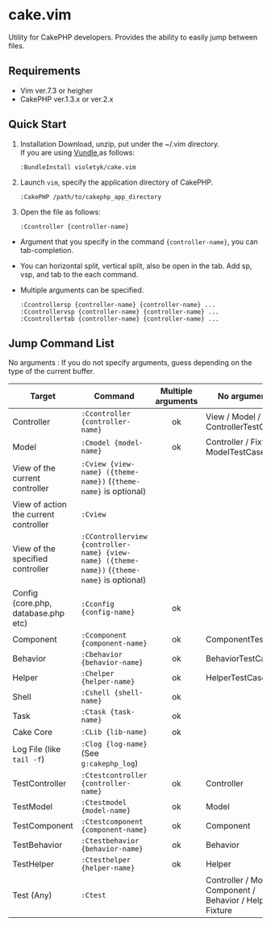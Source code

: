 # cake.vim
Utility for CakePHP developers. Provides the ability to easily jump between files.

## Requirements
- Vim ver.7.3 or heigher
- CakePHP ver.1.3.x or ver.2.x

## Quick Start
1. Installation
Download, unzip, put under the ~/.vim directory.  
If you are using [Vundle](http://github.com/gmarik/vundle),as follows:

     ```vim
     :BundleInstall violetyk/cake.vim
     ```
2. Launch `vim`, specify the application directory of CakePHP.

     ```vim
     :CakePHP /path/to/cakephp_app_directory
     ```

3. Open the file as follows:

     ```vim
     :Ccontroller {controller-name}
     ```

- Argument that you specify in the command `{controller-name}`, you can tab-completion.
- You can horizontal split, vertical split, also be open in the tab. Add sp, vsp, and tab to the each command.
- Multiple arguments can be specified.

     ```vim
     :Ccontrollersp {controller-name} {controller-name} ...
     :Ccontrollervsp {controller-name} {controller-name} ...
     :Ccontrollertab {controller-name} {controller-name} ...
     ```

## Jump Command List
No arguments : If you do not specify arguments, guess depending on the type of the current buffer.

| Target | Command | Multiple arguments | No arguments |
| --- | --- | :---: | --- |
| Controller|`:Ccontroller {controller-name}`| ok | View / Model / ControllerTestCase |
| Model|`:Cmodel {model-name}`| ok | Controller / Fixture / ModelTestCase |
| View of the current controller|`:Cview {view-name} ({theme-name})`  (`{theme-name}` is optional)| ||
| View of action the current controller|`:Cview`|  ||
| View of the specified controller|`:CControllerview {controller-name} {view-name} ({theme-name})`  (`{theme-name}` is optional)||
| Config (core.php, database.php etc)|`:Cconfig {config-name}` | ok | |
| Component |`:Ccomponent {component-name}` | ok | ComponentTestCase |
| Behavior |`:Cbehavior {behavior-name}` | ok | BehaviorTestCase |
| Helper |`:Chelper {helper-name}` | ok | HelperTestCase |
| Shell |`:Cshell {shell-name}` | ok ||
| Task |`:Ctask {task-name}` | ok ||
| Cake Core |`:CLib {lib-name}` | ok ||
| Log File (like `tail -f`)|`:Clog {log-name}`  (See `g:cakephp_log`)|||
| TestController |`:Ctestcontroller {controller-name}`| ok | Controller |
| TestModel |`:Ctestmodel {model-name}`| ok | Model |
| TestComponent |`:Ctestcomponent {component-name}`| ok | Component |
| TestBehavior |`:Ctestbehavior {behavior-name}`| ok | Behavior |
| TestHelper |`:Ctesthelper {helper-name}`| ok | Helper |
| Test (Any) |`:Ctest`|  | Controller / Model / Component / Behavior / Helper / Fixture |





[Vundle]:http://github.com/gmarik/vundle
